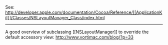 See: http://developer.apple.com/documentation/Cocoa/Reference/[[ApplicationKit]]/Classes/NSLayoutManager_Class/index.html

----

A good overview of subclassing [[NSLayoutManager]] to override the default accessory view: http://www.vortimac.com/blog/?p=33